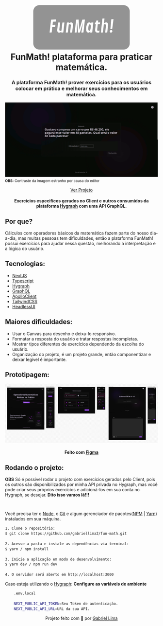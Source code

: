 <h1 align="center">
    <img alt="FunMath! logo" src="./public/github/funMath-logo-for-github.svg" />
    <br>
    FunMath! plataforma para praticar matemática.
</h1>

<h3 align="center">A plataforma FunMath! prover exercícios para os usuários colocar em prática e melhorar seus conhecimentos em matemática.</h3>

<div align="center">
  <img src="./public/github/preview.gif" alt="demonstração do projeto" >
</div>
<small><strong>OBS:</strong> Contraste da imagem estranho por causa do editor</small>

<p align="center"><a href="https://fun-math.vercel.app/">Ver Projeto</a></p>

<h4 align="center">Exercícios especificos gerados no Client e outros consumidos da plataforma <a href="https://hygraph.com/">Hygraph</a> com uma API GraphQL.</h4>

<h2>Por que?</h2>

Cálculos com operadores básicos da matemática fazem parte do nosso dia-a-dia, mas muitas pessoas tem dificuldades, então a plataforma FunMath! possui exercícios para ajudar nessa questão, melhorando a interpretação e a lógica do usuário.

<h2>Tecnologias:</h2>

- [NextJS](https://nextjs.org/)
- [Typescript](https://www.typescriptlang.org/)
- [Hygraph](https://hygraph.com/)
- [GraphQL](https://graphql.org/)
- [ApolloClient](https://www.apollographql.com/docs/)
- [TailwindCSS](https://tailwindcss.com/)
- [HeadlessUI](https://headlessui.com/)

<h2>Maiores dificuldades:</h2>

- Usar o Canvas para desenho e deixa-lo responsivo.
- Formatar a resposta do usuário e tratar respostas incompletas.
- Mostrar tipos diferentes de exercícios dependendo da escolha do usuário.
- Organização do projeto, é um projeto grande, então componentizar e deixar legível é importante.

<h2>Prototipagem:</h2>

<div align="center">
  <img src="./public/github/funMath-figma.png" alt="demonstração do protótipo do projeto" >
</div>

<h4 align="center">Feito com <a href="https://www.figma.com/" target="_blank" rel="noreferrer">Figma</a></h4>

<h2>Rodando o projeto:</h2>
<p><strong>OBS</strong> Só é possível rodar o projeto com exercícios gerados pelo Client, pois os outros são disponibilizados por minha API privada no Hygraph, mas você pode criar seus próprios exercícios e adicioná-los em sua conta no Hygraph, se desejar. <strong>Dito isso vamos lá!!!</strong></p>

</br>

Você precisa ter o [Node](https://nodejs.org/en/), o [Git](https://git-scm.com/) e algum gerenciador de pacotes([NPM](https://docs.npmjs.com/downloading-and-installing-node-js-and-npm/) | [Yarn](https://classic.yarnpkg.com/lang/en/docs/install)) instalados em sua máquina.

```bash
1. Clone o repositório:
$ git clone https://github.com/gabriellima2/fun-math.git

2. Acesse a pasta e instale as dependências via terminal:
$ yarn / npm install

3. Inicie a aplicação em modo de desenvolvimento:
$ yarn dev / npm run dev

4. O servidor será aberto em http://localhost:3000
```

Caso esteja utilizando o [Hygraph](https://hygraph.com/): <strong>Configure as variáveis de ambiente</strong>

```bash
	.env.local

	NEXT_PUBLIC_API_TOKEN=Seu Token de autenticação.
	NEXT_PUBLIC_API_URL=URL da sua API.

```

<p align="center">Projeto feito com 💙 por <a href="https://www.linkedin.com/in/gabriel-lima-860612236">Gabriel Lima</a></p>
